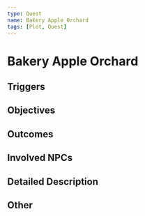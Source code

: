 ```yaml
---
type: Quest
name: Bakery Apple Orchard
tags: [Plot, Quest]
---
```


# Bakery Apple Orchard

## Triggers

## Objectives

## Outcomes

## Involved NPCs

## Detailed Description

## Other